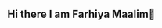 ## Hi there I am Farhiya Maalim👋

<!--
*A passionate Computer Science student at Mount Kenya University, aspiring to innovate and create impactful solutions. 

🌱Currently Learning
	•	Data Structures and Algorithms
	•	Full-Stack Web Development (HTML, CSS, JavaScript, React, and Node.js)
	•	Cloud Computing and DevOps

🔭 Working On
	•	Building a dynamic portfolio website
	•	Contributing to open-source projects
	•	Mastering Python for AI and Machine Learning

 👯 Looking to Collaborate On
	•	Open-source contributions
	•	Web development projects
	•	Hackathons and coding challenges

🛠 Skills
	•	Programming Languages: Python, C, HTML, CSS
	•	Tools & Technologies: Git, Canva, Excel, SQL
	•	Soft Skills: Communication, Leadership

📫 How to Reach Me
	•	📧 Email: farhiya@example.com
	•	💼 LinkedIn: Farhiya Maalim
	•	🐦 Twitter: @FarhiyaCodes

⚡ Fun Facts
	•	I’m a great baker 
	•	Fluent in Somali and English 
	•	Dreaming of becoming the first billionaire in my family 💸
 *lovelyfarha/lovelyfarha** is a ✨ _special_ ✨ repository because its `README.md` (this file) appears on your GitHub profile.

Here are some ideas to get you started:

- 🔭 I’m currently working on ...
- 🌱 I’m currently learning ...
- 👯 I’m looking to collaborate on ...
- 🤔 I’m looking for help with ...
- 💬 Ask me about ...
- 📫 How to reach me: ...
- 😄 Pronouns: ...
- ⚡ Fun fact:  hfhj...
-->
